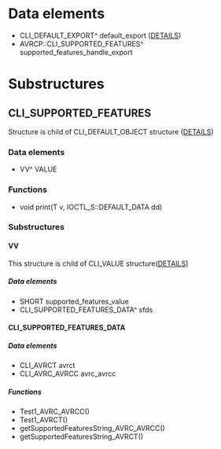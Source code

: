 # Data elements
* CLI_DEFAULT_EXPORT^ default_export  ([DETAILS](default_export.md))
* AVRCP::CLI_SUPPORTED_FEATURES^ supported_features_handle_export


# Substructures


## CLI_SUPPORTED_FEATURES
Structure is child of CLI_DEFAULT_OBJECT structure ([DETAILS](default_object.md))
### Data elements
* VV^ VALUE

### Functions
* void print(T v, IOCTL_S::DEFAULT_DATA dd)



### Substructures
#### VV
This structure is child of CLI_VALUE structure([DETAILS](VALUE_structure.md))
##### Data elements
* SHORT supported_features_value
* CLI_SUPPORTED_FEATURES_DATA^ sfds

#### CLI_SUPPORTED_FEATURES_DATA
##### Data elements
* CLI_AVRCT avrct
* CLI_AVRC_AVRCC avrc_avrcc
##### Functions
* Test1_AVRC_AVRCC()
* Test1_AVRCT()
* getSupportedFeaturesString_AVRC_AVRCC()
* getSupportedFeaturesString_AVRCT()